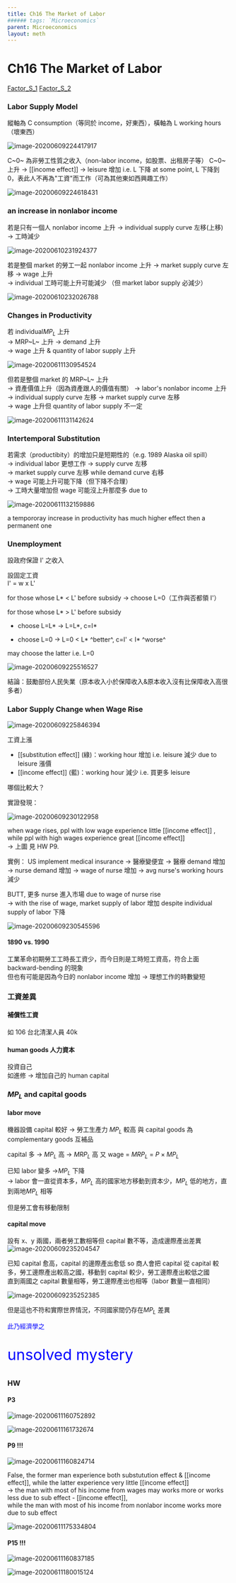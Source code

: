 ```yaml
---
title: Ch16 The Market of Labor
###### tags: `Microeconomics`
parent: Microeconomics
layout: meth
---
```

# Ch16 The Market of Labor

[Factor_S_1](https://drive.google.com/file/d/1OMfGA_u3r1xH-z9gZAJMFge1UDu3Duho/view)
[Factor_S_2](https://drive.google.com/file/d/1kPUq5B6_j7HCx4eNrX06THbTVHwiIB_C/view)

### Labor Supply Model

縱軸為 C consumption（等同於 income，好東西），橫軸為 L working hours（壞東西）

![image-20200609224417917](https://i.loli.net/2020/06/09/o7BbGVasWRv4kDF.png)

C~0~ 為非勞工性質之收入（non-labor income，如股票、出租房子等）
C~0~ 上升 → [[income effect]] → leisure 增加 i.e. L 下降
at some point, L 下降到 0，表此人不再為"工資"而工作（可為其他東如西興趣工作）

![image-20200609224618431](https://i.loli.net/2020/06/09/nuxZhrmWlPNQ93Y.png)

### an increase in nonlabor income

若是只有一個人 nonlabor income 上升 → individual supply curve 左移(上移) → 工時減少

![image-20200610231924377](https://i.loli.net/2020/06/10/REoqDNtg3SXOVbj.png)

若是整個 market 的勞工一起 nonlabor income 上升 → market supply curve 左移 → wage 上升   
→ individual 工時可能上升可能減少 （但 market labor supply 必減少）

![image-20200610232026788](https://i.loli.net/2020/06/10/ysuRGWpCFh8b725.png)

### Changes in Productivity

若 individual$MP_L$ 上升  
→ MRP~L~ 上升 → demand 上升  
→ wage 上升 & quantity of labor supply 上升

![image-20200611130954524](https://i.loli.net/2020/06/11/OdCGHXYI1sAWgyw.png)

但若是整個 market 的 MRP~L~ 上升  
→ 資產價值上升（因為資產跟人的價值有關） → labor's nonlabor income 上升  
→ individual supply curve 左移 → market supply curve 左移  
→ wage 上升但 quantity of labor supply 不一定  

![image-20200611131142624](https://i.loli.net/2020/06/11/vgBHJmfAOpV3GRE.png)

### Intertemporal Substitution

若需求（productibity）的增加只是短期性的（e.g. 1989 Alaska oil spill）  
→ individual labor 更想工作 → supply curve 左移  
→ market supply curve 左移 while demand curve 右移  
→ wage 可能上升可能下降（但下降不合理）  
→ 工時大量增加但 wage 可能沒上升那麼多 due to 

![image-20200611132159886](https://i.loli.net/2020/06/11/bnFVYmNG7E69MAJ.png)

a tempororay increase in productivity has much higher effect then a permanent one

### Unemployment

設政府保證 I' 之收入

設固定工資  
I' = w x L' 

for those whose L* < L' before subsidy → choose L=0（工作與否都領 I'）

for those whose L* > L' before subsidy 

- choose L=L* → L=L*, c=I\*

- choose L=0 → L=0 < L* ^better^, c=I' < I* ^worse^

may choose the latter i.e. L=0

![image-20200609225516527](https://i.loli.net/2020/06/09/QW2EIuxsiYmHcFO.png)

結論：鼓勵部份人民失業（原本收入小於保障收入&原本收入沒有比保障收入高很多者）

### Labor Supply Change when Wage Rise

![image-20200609225846394](https://i.loli.net/2020/06/09/RM6YJoCFUZDKG5v.png)

工資上漲

- [[substitution effect]] (綠)：working hour 增加 i.e. leisure 減少 due to leisure 漲價
- [[income effect]] (藍)：working hour 減少 i.e. 買更多 leisure

哪個比較大？

實證發現：

![image-20200609230122958](https://i.loli.net/2020/06/09/vWIT8fBwiyrpAEx.png)

when wage rises, ppl with low wage experience little [[income effect]] ,  
while ppl with high wages experience great [[income effect]]  
→ 上圖
見 HW P9.

實例：
US implement medical insurance
→ 醫療變便宜
→ 醫療 demand 增加
→ nurse demand 增加
→ wage of nurse 增加
→ avg nurse's working hours 減少

BUTT, 更多 nurse 進入市場 due to wage of nurse rise  
→ with the rise of wage, market supply of labor 增加 despite individual supply of labor 下降

![image-20200609230545596](https://i.loli.net/2020/06/09/18VBwzy4aSErRKi.png)

#### 1890 vs. 1990

工業革命初期勞工工時長工資少，而今日則是工時短工資高，符合上面 backward-bending 的現象  
但也有可能是因為今日的 nonlabor income 增加 → 理想工作的時數變短

### 工資差異

#### 補償性工資

如 106 台北清潔人員 40k

#### human goods 人力資本 

投資自己  
如進修 → 增加自己的 human capital

### $MP_L$ and capital goods

#### labor move

機器設備 capital 較好 → 勞工生產力 $MP_L$ 較高
與 capital goods 為 complementary goods 互補品

capital 多 → $MP_L$ 高 → $MRP_L$ 高
又 wage = $MRP_L$ = $P \times MP_L$

已知 labor 變多 →$MP_L$ 下降  
→ labor 會一直從資本多，$MP_L$ 高的國家地方移動到資本少，$MP_L$ 低的地方，直到兩地$MP_L$ 相等

但是勞工會有移動限制

#### capital move

設有 x、y 兩國，兩者勞工數相等但 capital 數不等，造成邊際產出差異
![image-20200609235204547](https://i.loli.net/2020/06/09/RKEw4Gp1LQsuqBN.png)

已知 capital 愈高，capital 的邊際產出愈低
so 商人會把 capital 從 capital 較多，勞工邊際產出較高之國，移動到 capital 較少，勞工邊際產出較低之國  
直到兩國之 capital 數量相等，勞工邊際產出也相等（labor 數量一直相同）

![image-20200609235252385](https://i.loli.net/2020/06/09/9i6vyxRmkSTDwlC.png)

但是這也不符和實際世界情況，不同國家間仍存在$MP_L$ 差異

<p style="color:blue">此乃經濟學之</p><p style="color:blue;font-size:34px"> unsolved mystery</p>

### HW

#### P3

![image-20200611160752892](https://i.loli.net/2020/06/11/IrVOUTlzSEqjsGd.png)

![image-20200611161732674](https://i.loli.net/2020/06/11/oBeAJZT25E4icp7.png)

#### P9 !!!

![image-20200611160824714](https://i.loli.net/2020/06/11/9UaYjt3hXgpWHBd.png)

False, the former man experience both substutution effect & [[income effect]], while the latter experience very little [[income effect]]  
→ the man with most of his income from wages may works more or works less due to sub effect - [[income effect]],  
while the man with most of his income from nonlabor income works more due to sub effect 

![image-20200611175334804](https://i.loli.net/2020/06/11/aVE1gFWfAiM34rL.png)

#### P15 !!!

![image-20200611160837185](https://i.loli.net/2020/06/11/OLZhaGgnBseo8wY.png)

![image-20200611180015124](https://i.loli.net/2020/06/11/unIOeNE5K16vcXs.png)


